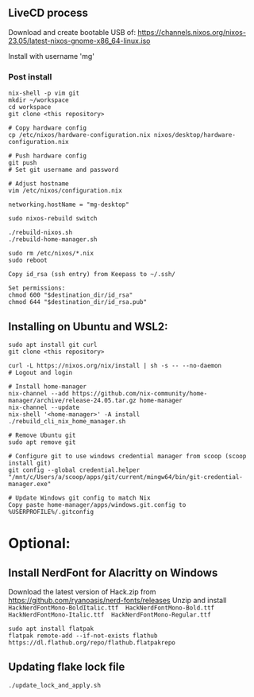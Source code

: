 ## LiveCD process
Download and create bootable USB of: https://channels.nixos.org/nixos-23.05/latest-nixos-gnome-x86_64-linux.iso

Install with username 'mg'

### Post install
```
nix-shell -p vim git
mkdir ~/workspace
cd workspace
git clone <this repository>

# Copy hardware config
cp /etc/nixos/hardware-configuration.nix nixos/desktop/hardware-configuration.nix

# Push hardware config
git push 
# Set git username and password

# Adjust hostname
vim /etc/nixos/configuration.nix

networking.hostName = "mg-desktop"

sudo nixos-rebuild switch

./rebuild-nixos.sh
./rebuild-home-manager.sh

sudo rm /etc/nixos/*.nix
sudo reboot

Copy id_rsa (ssh entry) from Keepass to ~/.ssh/

Set permissions:
chmod 600 "$destination_dir/id_rsa"
chmod 644 "$destination_dir/id_rsa.pub"
```

## Installing on Ubuntu and WSL2:

```
sudo apt install git curl
git clone <this repository>

curl -L https://nixos.org/nix/install | sh -s -- --no-daemon
# Logout and login

# Install home-manager
nix-channel --add https://github.com/nix-community/home-manager/archive/release-24.05.tar.gz home-manager
nix-channel --update
nix-shell '<home-manager>' -A install
./rebuild_cli_nix_home_manager.sh

# Remove Ubuntu git
sudo apt remove git

# Configure git to use windows credential manager from scoop (scoop install git)
git config --global credential.helper "/mnt/c/Users/a/scoop/apps/git/current/mingw64/bin/git-credential-manager.exe"

# Update Windows git config to match Nix 
Copy paste home-manager/apps/windows.git.config to %USERPROFILE%/.gitconfig
```
# Optional:
## Install NerdFont for Alacritty on Windows

Download the latest version of 
Hack.zip from https://github.com/ryanoasis/nerd-fonts/releases
Unzip and install `HackNerdFontMono-BoldItalic.ttf  HackNerdFontMono-Bold.ttf  HackNerdFontMono-Italic.ttf  HackNerdFontMono-Regular.ttf`
```
sudo apt install flatpak
flatpak remote-add --if-not-exists flathub https://dl.flathub.org/repo/flathub.flatpakrepo
```

## Updating flake lock file

```
./update_lock_and_apply.sh
```
